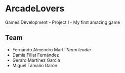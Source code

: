 # **ArcadeLovers**
Games Development - Project I - My first amazing game

## **Team**
* Fernando Almendro Martí *Team leader*
* Damià Fillat Fernández
* Gerard Martínez Garcia
* Miguel Tamaño Garon
